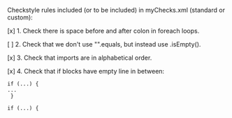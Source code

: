 
Checkstyle rules included (or to be included) in myChecks.xml (standard or custom):

[x] 1. Check there is space before and after colon in foreach loops.<p></p>
[ ] 2. Check that we don't use "".equals, but instead use .isEmpty().<p></p>
[x] 3. Check that imports are in alphabetical order.<p></p>
[x] 4. Check that if blocks have empty line in between:
```
if (...) {
...
 }

if (...) {
```
<p></p>

